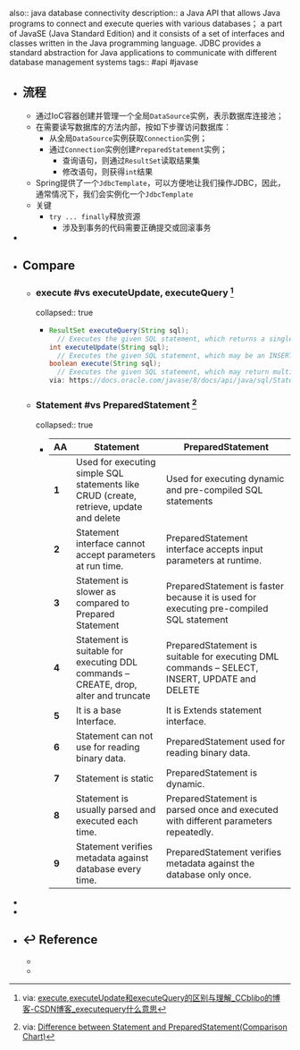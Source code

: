 also:: java database connectivity
description:: a Java API that allows Java programs to connect and execute queries with various databases； a part of JavaSE (Java Standard Edition) and it consists of a set of interfaces and classes written in the Java programming language. JDBC provides a standard abstraction for Java applications to communicate with different database management systems
tags:: #api #javase

- ## 流程
  - 通过IoC容器创建并管理一个全局`DataSource`实例，表示数据库连接池；
  - 在需要读写数据库的方法内部，按如下步骤访问数据库：
    - 从全局`DataSource`实例获取`Connection`实例；
    - 通过`Connection`实例创建`PreparedStatement`实例；
      - 查询语句，则通过`ResultSet`读取结果集
      - 修改语句，则获得`int`结果
  - Spring提供了一个`JdbcTemplate`，可以方便地让我们操作JDBC，因此，通常情况下，我们会实例化一个`JdbcTemplate`
  - 关键
    - `try ... finally`释放资源
      - 涉及到事务的代码需要正确提交或回滚事务
-
- ## Compare
  - ### execute #vs executeUpdate, executeQuery [^EXE_UPDATE_QUERY]
    collapsed:: true
    - ```java
      ResultSet executeQuery(String sql);
        // Executes the given SQL statement, which returns a single ResultSet object.
      int executeUpdate(String sql);
        // Executes the given SQL statement, which may be an INSERT, UPDATE, or DELETE statement or an SQL statement that returns nothing, such as an SQL DDL statement.
      boolean execute(String sql);
        // Executes the given SQL statement, which may return multiple results.
      via: https://docs.oracle.com/javase/8/docs/api/java/sql/Statement.html
      ```
  - ### Statement #vs PreparedStatement [^PRE_VS_STATE]
    collapsed:: true
    - | **AA** | **Statement**                                                                           | **PreparedStatement**                                                                        |
      | ------ | --------------------------------------------------------------------------------------- | -------------------------------------------------------------------------------------------- |
      | **1**  | Used for executing simple SQL statements like CRUD (create, retrieve, update and delete | Used for executing dynamic and pre-compiled SQL statements                                   |
      | **2**  | Statement interface cannot accept parameters at run time.                               | PreparedStatement interface accepts input parameters at runtime.                             |
      | **3**  | Statement is slower as compared to Prepared Statement                                   | PreparedStatement is faster because it is used for executing pre-compiled SQL statement      |
      | **4**  | Statement is suitable for executing DDL commands – CREATE, drop, alter and truncate     | PreparedStatement is suitable for executing DML commands – SELECT, INSERT, UPDATE and DELETE |
      | **5**  | It is a base Interface.                                                                 | It is Extends statement interface.                                                           |
      | **6**  | Statement can not use for reading binary data.                                          | PreparedStatement used for reading binary data.                                              |
      | **7**  | Statement is static                                                                     | PreparedStatement is dynamic.                                                                |
      | **8**  | Statement is usually parsed and executed each time.                                     | PreparedStatement is parsed once and executed with different parameters repeatedly.          |
      | **9**  | Statement verifies metadata against database every time.                                | PreparedStatement verifies metadata against the database only once.                          |
-
-
- ## ↩ Reference
  - [^PRE_VS_STATE]: via: [Difference between Statement and PreparedStatement(Comparison Chart)](https://alldifferences.net/difference-between-statement-and-preparedstatement/)
  - [^EXE_UPDATE_QUERY]: via: [execute,executeUpdate和executeQuery的区别与理解_CCblibo的博客-CSDN博客_executequery什么意思](https://blog.csdn.net/qq_43266465/article/details/102788581)